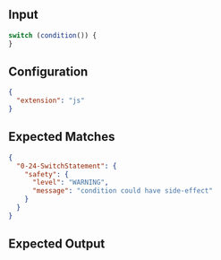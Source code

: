 
## Input
```javascript input
switch (condition()) {
}
```

## Configuration
```json configuration
{
  "extension": "js"
}
```

## Expected Matches
```json expected matches
{
  "0-24-SwitchStatement": {
    "safety": {
      "level": "WARNING",
      "message": "condition could have side-effect"
    }
  }
}
```

## Expected Output
```javascript expected output
```
